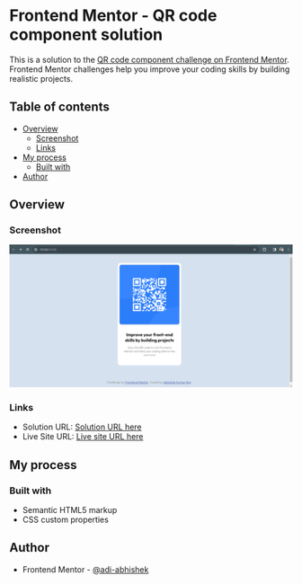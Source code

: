 # Frontend Mentor - QR code component solution

This is a solution to the [QR code component challenge on Frontend Mentor](https://www.frontendmentor.io/challenges/qr-code-component-iux_sIO_H). Frontend Mentor challenges help you improve your coding skills by building realistic projects. 

## Table of contents

- [Overview](#overview)
  - [Screenshot](#screenshot)
  - [Links](#links)
- [My process](#my-process)
  - [Built with](#built-with)
- [Author](#author)


## Overview

### Screenshot

![Screenshot](./images/Screenshot.png)



### Links

- Solution URL: [Solution URL here](https://www.frontendmentor.io/solutions/qrcodecomponent-using-html-css-oBk4MDlfqZ)
- Live Site URL: [Live site URL here](https://qr-code-components-design.netlify.app/)

## My process

### Built with

- Semantic HTML5 markup
- CSS custom properties


## Author

- Frontend Mentor - [@adi-abhishek](https://www.frontendmentor.io/profile/Adi-Abhishek)
